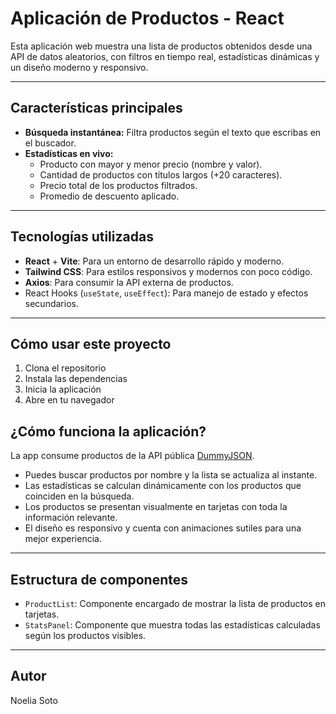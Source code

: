 # Aplicación de Productos - React

Esta aplicación web muestra una lista de productos obtenidos desde una API de datos aleatorios, con filtros en tiempo real, estadísticas dinámicas y un diseño moderno y responsivo.

---

## Características principales

- **Búsqueda instantánea:** Filtra productos según el texto que escribas en el buscador.
- **Estadísticas en vivo:**  
  - Producto con mayor y menor precio (nombre y valor).  
  - Cantidad de productos con títulos largos (+20 caracteres).  
  - Precio total de los productos filtrados.  
  - Promedio de descuento aplicado.

---

## Tecnologías utilizadas

- **React** + **Vite**: Para un entorno de desarrollo rápido y moderno.
- **Tailwind CSS**: Para estilos responsivos y modernos con poco código.
- **Axios**: Para consumir la API externa de productos.
- React Hooks (`useState`, `useEffect`): Para manejo de estado y efectos secundarios.

---

## Cómo usar este proyecto

1. Clona el repositorio
2. Instala las dependencias
3. Inicia la aplicación 
4. Abre en tu navegador 


## ¿Cómo funciona la aplicación?

La app consume productos de la API pública [DummyJSON](https://dummyjson.com/products).

- Puedes buscar productos por nombre y la lista se actualiza al instante.
- Las estadísticas se calculan dinámicamente con los productos que coinciden en la búsqueda.
- Los productos se presentan visualmente en tarjetas con toda la información relevante.
- El diseño es responsivo y cuenta con animaciones sutiles para una mejor experiencia.

---

## Estructura de componentes

- `ProductList`: Componente encargado de mostrar la lista de productos en tarjetas.
- `StatsPanel`: Componente que muestra todas las estadísticas calculadas según los productos visibles.

---

## Autor

Noelia Soto

